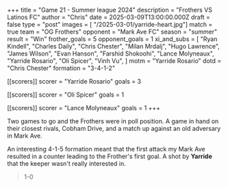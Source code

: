 +++
title = "Game 21 - Summer league 2024"
description = "Frothers VS Latinos FC"
author = "Chris"
date = 2025-03-09T13:00:00.000Z
draft = false
type = "post"
images = [ "/2025-03-01/yarride-heart.jpg"]
match = true
team = "OG Frothers"
opponent = "Mark Ave FC"
season = "summer"
result = "Win"
frother_goals = 5
opponent_goals = 1
xi_and_subs = [
  "Ryan Kindell",
  "Charles Daily",
  "Chris Chester",
  "Milan Mrdalj",
  "Hugo Lawrence",
  "James Wilson",
  "Evan Hanson",
  "Farshid Shokoohi",
  "Lance Molyneaux",
  "Yarride Rosario",
  "Oli Spicer",
  "Vinh Vu",
]
motm = "Yarride Rosario"
dotd = "Chris Chester"
formation = "3-4-1-2"

[[scorers]]
scorer = "Yarride Rosario"
goals = 3

[[scorers]]
scorer = "Oli Spicer"
goals = 1

[[scorers]]
scorer = "Lance Molyneaux"
goals = 1
+++


Two games to go and the Frothers were in poll position. A game in hand on their closest rivals, Cobham Drive, and a match up against an old adversary in Mark Ave.

An interesting 4-1-5 formation meant that the first attack my Mark Ave resulted in a counter leading to the Frother's first goal. A shot by **Yarride** that the keeper wasn't really interested in.

> 1-0
